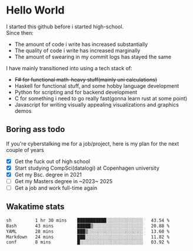 # Hello World

I started this github before i started high-school.  
Since then:
- The amount of code i write has increased substantially
- The quality of code i write has increased marginally
- The amount of swearing in my commit logs has stayed the same

I have mainly transitioned into using a tech stack of:
- ~~F# for functional math-heavy stuff(mainly uni calculations)~~
- Haskell for functional stuff, and some hobby language development
- Python for scripting and for backend development
- C for something i need to go really fast(gonna learn rust at some point)
- Javascript for writing visually appealing visualizations and graphics demos

## Boring ass todo
If you're cyberstalking me for a job/project, here is my plan for the next couple of years
- [x] Get the fuck out of high school
- [x] Start studying CompSci(datalogi) at Copenhagen university
- [x] Get my Bsc. degree in 2021
- [ ] Get my Masters degree in ~2023~ 2025
- [ ] Get a job and work full-time again

## Wakatime stats
<!--START_SECTION:waka-->

```txt
sh         1 hr 30 mins    ███████████░░░░░░░░░░░░░░   43.54 %
Bash       43 mins         █████▒░░░░░░░░░░░░░░░░░░░   20.88 %
YAML       28 mins         ███▒░░░░░░░░░░░░░░░░░░░░░   13.60 %
Markdown   24 mins         ███░░░░░░░░░░░░░░░░░░░░░░   11.82 %
conf       8 mins          █░░░░░░░░░░░░░░░░░░░░░░░░   03.92 %
```

<!--END_SECTION:waka-->
